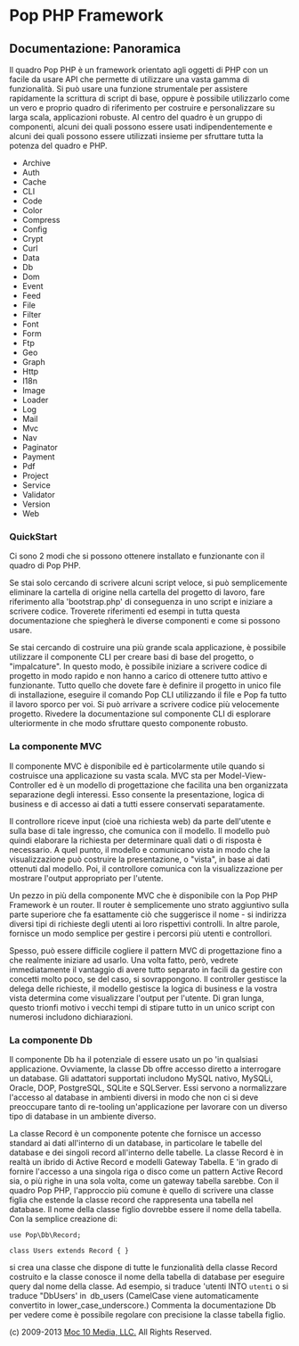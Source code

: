 Pop PHP Framework
=================

Documentazione: Panoramica
--------------------------

Il quadro Pop PHP è un framework orientato agli oggetti di PHP con un
facile da usare API che permette di utilizzare una vasta gamma di
funzionalità. Si può usare una funzione strumentale per assistere
rapidamente la scrittura di script di base, oppure è possibile
utilizzarlo come un vero e proprio quadro di riferimento per costruire e
personalizzare su larga scala, applicazioni robuste. Al centro del
quadro è un gruppo di componenti, alcuni dei quali possono essere usati
indipendentemente e alcuni dei quali possono essere utilizzati insieme
per sfruttare tutta la potenza del quadro e PHP.

-   Archive
-   Auth
-   Cache
-   CLI
-   Code
-   Color
-   Compress
-   Config
-   Crypt
-   Curl
-   Data
-   Db
-   Dom
-   Event
-   Feed
-   File
-   Filter
-   Font
-   Form
-   Ftp
-   Geo
-   Graph
-   Http
-   I18n
-   Image
-   Loader
-   Log
-   Mail
-   Mvc
-   Nav
-   Paginator
-   Payment
-   Pdf
-   Project
-   Service
-   Validator
-   Version
-   Web

### QuickStart

Ci sono 2 modi che si possono ottenere installato e funzionante con il
quadro di Pop PHP.

Se stai solo cercando di scrivere alcuni script veloce, si può
semplicemente eliminare la cartella di origine nella cartella del
progetto di lavoro, fare riferimento alla 'bootstrap.php' di conseguenza
in uno script e iniziare a scrivere codice. Troverete riferimenti ed
esempi in tutta questa documentazione che spiegherà le diverse
componenti e come si possono usare.

Se stai cercando di costruire una più grande scala applicazione, è
possibile utilizzare il componente CLI per creare basi di base del
progetto, o "impalcature". In questo modo, è possibile iniziare a
scrivere codice di progetto in modo rapido e non hanno a carico di
ottenere tutto attivo e funzionante. Tutto quello che dovete fare è
definire il progetto in unico file di installazione, eseguire il comando
Pop CLI utilizzando il file e Pop fa tutto il lavoro sporco per voi. Si
può arrivare a scrivere codice più velocemente progetto. Rivedere la
documentazione sul componente CLI di esplorare ulteriormente in che modo
sfruttare questo componente robusto.

### La componente MVC

Il componente MVC è disponibile ed è particolarmente utile quando si
costruisce una applicazione su vasta scala. MVC sta per
Model-View-Controller ed è un modello di progettazione che facilita una
ben organizzata separazione degli interessi. Esso consente la
presentazione, logica di business e di accesso ai dati a tutti essere
conservati separatamente.

Il controllore riceve input (cioè una richiesta web) da parte
dell'utente e sulla base di tale ingresso, che comunica con il modello.
Il modello può quindi elaborare la richiesta per determinare quali dati
o di risposta è necessario. A quel punto, il modello e comunicano vista
in modo che la visualizzazione può costruire la presentazione, o
"vista", in base ai dati ottenuti dal modello. Poi, il controllore
comunica con la visualizzazione per mostrare l'output appropriato per
l'utente.

Un pezzo in più della componente MVC che è disponibile con la Pop PHP
Framework è un router. Il router è semplicemente uno strato aggiuntivo
sulla parte superiore che fa esattamente ciò che suggerisce il nome - si
indirizza diversi tipi di richieste degli utenti ai loro rispettivi
controlli. In altre parole, fornisce un modo semplice per gestire i
percorsi più utenti e controllori.

Spesso, può essere difficile cogliere il pattern MVC di progettazione
fino a che realmente iniziare ad usarlo. Una volta fatto, però, vedrete
immediatamente il vantaggio di avere tutto separato in facili da gestire
con concetti molto poco, se del caso, si sovrappongono. Il controller
gestisce la delega delle richieste, il modello gestisce la logica di
business e la vostra vista determina come visualizzare l'output per
l'utente. Di gran lunga, questo trionfi motivo i vecchi tempi di stipare
tutto in un unico script con numerosi includono dichiarazioni.

### La componente Db

Il componente Db ha il potenziale di essere usato un po 'in qualsiasi
applicazione. Ovviamente, la classe Db offre accesso diretto a interrogare
un database. Gli adattatori supportati includono MySQL nativo, MySQLi,
Oracle, DOP, PostgreSQL, SQLite e SQLServer. Essi servono a normalizzare
l'accesso al database in ambienti diversi in modo che non ci si deve
preoccupare tanto di re-tooling un'applicazione per lavorare con un
diverso tipo di database in un ambiente diverso.

La classe Record è un componente potente che fornisce un accesso standard
ai dati all'interno di un database, in particolare le tabelle del database
e dei singoli record all'interno delle tabelle. La classe Record è in
realtà un ibrido di Active Record e modelli Gateway Tabella. E 'in grado
di fornire l'accesso a una singola riga o disco come un pattern Active
Record sia, o più righe in una sola volta, come un gateway tabella sarebbe.
Con il quadro Pop PHP, l'approccio più comune è quello di scrivere una
classe figlia che estende la classe record che rappresenta una tabella
nel database. Il nome della classe figlio dovrebbe essere il nome della
tabella. Con la semplice creazione di:

    use Pop\Db\Record;

    class Users extends Record { }

si crea una classe che dispone di tutte le funzionalità della classe
Record costruito e la classe conosce il nome della tabella di database
per eseguire query dal nome della classe. Ad esempio, si traduce 'utenti
INTO `utenti` o si traduce "DbUsers' in` `db_users (CamelCase viene
automaticamente convertito in lower_case_underscore.) Commenta la
documentazione Db per vedere come è possibile regolare con precisione la
classe tabella figlio.

\(c) 2009-2013 [Moc 10 Media, LLC.](http://www.moc10media.com) All
Rights Reserved.
